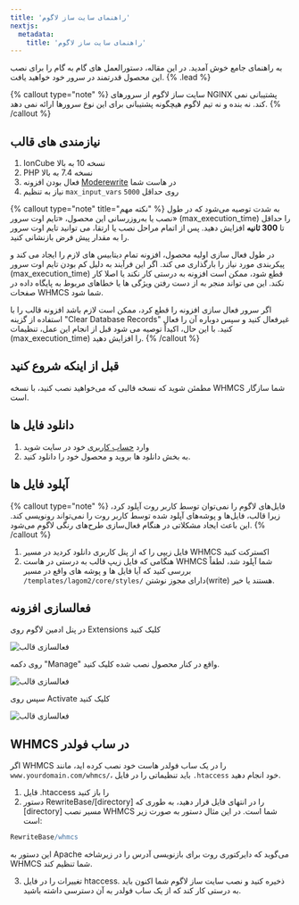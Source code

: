 ```yaml
---
title: 'راهنمای سایت ساز لاگوم'
nextjs:
  metadata:
    title: 'راهنمای سایت ساز لاگوم'
---
```


به راهنمای جامع خوش آمدید. در این مقاله، دستورالعمل های گام به گام را برای نصب این محصول قدرتمند در سرور خود خواهید یافت. {% .lead %}

{% callout type="note" %}
سایت ساز لاگوم از سرورهای NGINX پشتیبانی نمی کند. نه بنده و نه تیم لاگوم هیچگونه پشتیبانی برای این نوع سرورها ارائه نمی دهد.
{% /callout %}

## نیازمندی های قالب

1. IonCube نسخه 10 به بالا
2. PHP نسخه 7.4 به بالا
3. فعال بودن افزونه [Moderewrite](https://httpd.apache.org/docs/2.4/mod/mod_rewrite.html) در هاست شما
4. نیاز به تنظیم `max_input_vars` روی حداقل `5000`

{% callout type="note" title="نکته مهم" %}
به شدت توصیه می‌شود که در طول نصب یا به‌روزرسانی این محصول، «تایم اوت سرور» (max_execution_time) را حداقل تا **300 ثانیه** افزایش دهید. پس از اتمام مراحل نصب یا ارتقا، می توانید تایم اوت سرور را به مقدار پیش فرض بازنشانی کنید.

در طول فعال سازی اولیه محصول، افزونه تمام دیتابیس های لازم را ایجاد می کند و پیکربندی مورد نیاز را بارگذاری می کند. اگر این فرآیند به دلیل کم بودن تایم اوت سرور (max_execution_time) قطع شود، ممکن است افزونه به درستی کار نکند یا اصلا کار نکند. این می تواند منجر به از دست رفتن ویژگی ها یا خطاهای مربوط به پایگاه داده در صفحات WHMCS شما شود.

اگر سرور فعال سازی افزونه را قطع کرد، ممکن است لازم باشد افزونه قالب را با استفاده از گزینه "Clear Database Records" غیرفعال کنید و سپس دوباره آن را فعال کنید. با این حال، اکیداً توصیه می شود قبل از انجام این عمل، تنظیمات (max_execution_time) را افزایش دهید.
{% /callout %}

## قبل از اینکه شروع کنید

مطمئن شوید که نسخه قالبی که می‌خواهید نصب کنید، با نسخه WHMCS شما سازگار است.

## دانلود فایل ها

1. وارد [حساب کاربری](https://designesia.ir/login) خود در سایت شوید
2. به بخش دانلود ها بروید و محصول خود را دانلود کنید.

## آپلود فایل ها

{% callout type="note" %}
فایل‌های لاگوم را نمی‌توان توسط کاربر روت آپلود کرد، زیرا قالب، فایل‌ها و پوشه‌های آپلود شده توسط کاربر روت را نمی‌تواند رونویسی کند. این باعث ایجاد مشکلاتی در هنگام فعال‌سازی طرح‌های رنگی لاگوم می‌شود.
{% /callout %}

1. فایل زیپی را که از پنل کاربری دانلود کردید در مسیر WHMCS اکسترکت کنید
2. هنگامی که فایل زیپ قالب به درستی در هاست WHMCS شما آپلود شد، لطفاً بررسی کنید که آیا فایل ها و پوشه های واقع در مسیر `/templates/lagom2/core/styles/` دارای مجوز نوشتن(write) هستند یا خیر.

## فعالسازی افزونه

در پنل ادمین لاگوم روی Extensions کلیک کنید

![فعالسازی قالب](/website-builder/cms-installation-extensions-1.png)

روی دکمه "Manage" واقع در کنار محصول نصب شده کلیک کنید.

![فعالسازی قالب](/website-builder/cms-installation-extensions-2.png)

سپس روی Activate کلیک کنید

![فعالسازی قالب](/website-builder/cms-installation-extensions-3.png)

## WHMCS در ساب فولدر

اگر WHMCS را در یک ساب فولدر هاست خود نصب کرده اید، مانند `www.yourdomain.com/whmcs/`، باید تنظیماتی را در فایل `.htaccess` خود انجام دهید.

1. قایل .htaccess را باز کنید
2. دستور RewriteBase/[directory] را در انتهای فایل قرار دهید، به طوری که [directory] مسیر نصب WHMCS شما است. در این مثال دستور به صورت زیر است:

```Apache Conf
RewriteBase/whmcs
```

این دستور به Apache می‌گوید که دایرکتوری روت برای بازنویسی آدرس را در زیرشاخه WHMCS شما تنظیم کند.

3. تغییرات را در فایل htaccess. ذخیره کنید و نصب سایت ساز لاگوم شما اکنون باید به درستی کار کند که از یک ساب فولدر به آن دسترسی داشته باشید.
